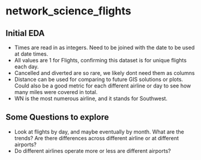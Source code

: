 # network_science_flights

## Initial EDA
- Times are read in as integers.  Need to be joined with the date to be used at date times.
- All values are 1 for Flights, confirming this dataset is for unique flights each day.
- Cancelled and diverted are so rare, we likely dont need them as columns
- Distance can be used for comparing to future GIS solutions or plots.  Could also be a good metric for each different airline or day to see how many miles were covered in total.
- WN is the most numerous airline, and it stands for Southwest.

## Some Questions to explore
- Look at flights by day, and maybe eventually by month.  What are the trends?  Are there differences across different airline or at different airports?
- Do different airlines operate more or less are different airports?
